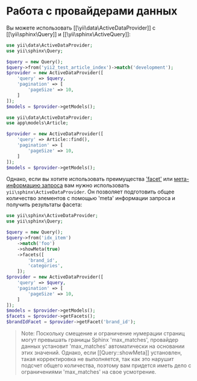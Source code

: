 Работа с провайдерами данных
===========================

Вы можете использовать [[\yii\data\ActiveDataProvider]] с [[\yii\sphinx\Query]] и [[\yii\sphinx\ActiveQuery]]:

```php
use yii\data\ActiveDataProvider;
use yii\sphinx\Query;

$query = new Query();
$query->from('yii2_test_article_index')->match('development');
$provider = new ActiveDataProvider([
    'query' => $query,
    'pagination' => [
        'pageSize' => 10,
    ]
]);
$models = $provider->getModels();
```

```php
use yii\data\ActiveDataProvider;
use app\models\Article;

$provider = new ActiveDataProvider([
    'query' => Article::find(),
    'pagination' => [
        'pageSize' => 10,
    ]
]);
$models = $provider->getModels();
```

Однако, если вы хотите использовать преимущества ['facet'](usage-facets.md) или [мета-информацию запроса](usage-meta.md) вам нужно использовать `yii\sphinx\ActiveDataProvider`. Он позволяет подготовить общее количество элементов с помощью 'meta' информации запроса и получить результаты фасета:

```php
use yii\sphinx\ActiveDataProvider;
use yii\sphinx\Query;

$query = new Query();
$query->from('idx_item')
    ->match('foo')
    ->showMeta(true)
    ->facets([
        'brand_id',
        'categories',
    ]);
$provider = new ActiveDataProvider([
    'query' => $query,
    'pagination' => [
        'pageSize' => 10,
    ]
]);
$models = $provider->getModels();
$facets = $provider->getFacets();
$brandIdFacet = $provider->getFacet('brand_id');
```

> Note: Поскольку смещение и ограничение нумерации страниц могут превышать границы Sphinx 'max_matches', провайдер данных установит 'max_matches'
  автоматически на основании этих значений. Однако, если [[Query::showMeta]] установлен, такая корректировка не выполняется, так как это нарушит подсчет общего количества, поэтому вам придется иметь дело с ограничениями 'max_matches' на свое усмотрение.